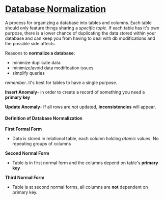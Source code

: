# [Database Normalization](https://www.essentialsql.com/get-ready-to-learn-sql-database-normalization-explained-in-simple-english/)

A process for organizing a database into tables and columns. Each table should only feature things sharing a *specific topic*. If each table has it's own purpose, there is a lower chance of duplicating the data stored within your database and can keep you from having to deal with db modifications and the possible side affects. 

Reasons to **normalize a database**:
- minimize duplicate data
- minimize/avoid data modification issues
- simplify queries

*remember*..It's best for tables to have a single purpose.

**Insert Anomaly**- in order to create a record of something you need a **primary key**

**Update Anomaly**- If all rows are *not* updated, **inconsistencies** will appear.

#### Definition of Database Normalization

**First Formal Form**

- Data is stored in relational table, each column holding *atomic* values. No repeating groups of columns

**Second Normal Form**

- Table is in first normal form and the columns depend on table's **primary key**

**Third Normal Form**

- Table is at second normal forms, all columns are **not** dependent on primary key.

